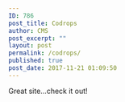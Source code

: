 ```yaml
---
ID: 786
post_title: Codrops
author: CMS
post_excerpt: ""
layout: post
permalink: /codrops/
published: true
post_date: 2017-11-21 01:09:50
---
```

Great site...check it out!